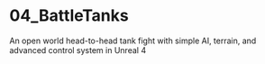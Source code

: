 # 04_BattleTanks
An open world head-to-head tank fight with simple AI, terrain, and advanced control system in Unreal 4
